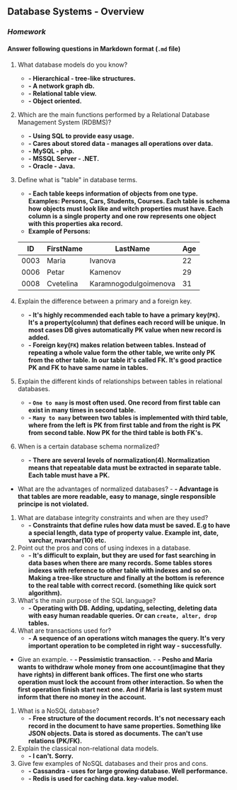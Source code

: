 ## Database Systems - Overview
### _Homework_

#### Answer following questions in Markdown format (`.md` file)

1.  What database models do you know?
    - __- Hierarchical - tree-like structures.__
    - __- A network graph db.__
    - __- Relational table view.__
    - __- Object oriented.__
1.  Which are the main functions performed by a Relational Database Management System (RDBMS)?
    - __- Using SQL to provide easy usage.__
    - __- Cares about stored data - manages all operations over data.__
    - __- MySQL - php.__
    - __- MSSQL Server - .NET.__
    - __- Oracle - Java.__
1.  Define what is "table" in database terms.
    - __- Each table keeps information of objects from one type. Examples: Persons, Cars, Students, 
    Courses. Each table is schema how objects must look like and witch properties must have. Each 
    column is a single property and one row represents one object with this properties aka record.__
    - __Example of Persons:__
    
    ID | FirstName | LastName | Age
    ----- | ----- | -------- | ---
    0003 | Maria | Ivanova | 22
    0006 | Petar | Kamenov | 29
    0008 | Cvetelina | Karamnogodulgoimenova | 31
1.  Explain the difference between a primary and a foreign key.
    - __- It's highly recommended each table to have a primary key(`PK`). It's a property(column) that
    defines each record will be unique. In most cases DB gives automatically PK value when new record is
    added.__
    - __- Foreign key(`FK`) makes relation between tables. Instead of repeating a whole value form the
    other table, we write only PK from the other table. In our table it's called FK. It's good practice
    PK and FK to have same name in tables.__
1.  Explain the different kinds of relationships between tables in relational databases.
    - __- `One to many` is most often used. One record from first table can exist in many times in 
    second table.__
    - __- `Many to many` between two tables is implemented with third table, where from the left is
    PK from first table and from the right is PK from second table. Now PK for the third table is both
    FK's.__
1.  When is a certain database schema normalized?
    - __- There are several levels of normalization(4). Normalization means that repeatable data must be
    extracted in separate table. Each table must have a PK.__
  * What are the advantages of normalized databases?
        - __- Advantage is that tables are more readable, easy to manage, single responsible principe is
        not violated.__
1.  What are database integrity constraints and when are they used?
    - __- Constraints that define rules how data must be saved. E.g to have a special length, data type
     of property value. Example int, date, varchar, nvarchar(10) etc.__
1.  Point out the pros and cons of using indexes in a database.
    - __- It's difficult to explain, but they are used for fast searching in data bases when there are 
    many records. Some tables stores indexes with reference to other table with indexes and so on. 
    Making a tree-like structure and finally at the bottom is reference to the real table with correct
     record. (something like quick sort algorithm).__
1.  What's the main purpose of the SQL language?
    - __- Operating with DB. Adding, updating, selecting, deleting data with easy human readable queries.
    Or can `create, alter, drop` tables.__
1.  What are transactions used for?
    - __- A sequence of an operations witch manages the query. It's very important operation to be 
    completed in right way - successfully.__
  * Give an example.
        - __- Pessimistic transaction.__
        - __- Pesho and Maria wants to withdraw whole money from one account(imagine that they have rights) 
        in different bank offices. The first one who starts operation must lock the account from other
        interaction. So when the first operation finish start next one. And if Maria is last system must
        inform that there no money in the account.__
1.  What is a NoSQL database?
    - __- Free structure of the document records. It's not necessary each record in the document to have
    same properties. Something like JSON objects. Data is stored as documents. The can't use relations
    (PK/FK).__
1.  Explain the classical non-relational data models.
    - __- I can't. Sorry.__
1.  Give few examples of NoSQL databases and their pros and cons.
    - __- Cassandra - uses for large growing database. Well performance.__
    - __- Redis is used for caching data. key-value model.__
